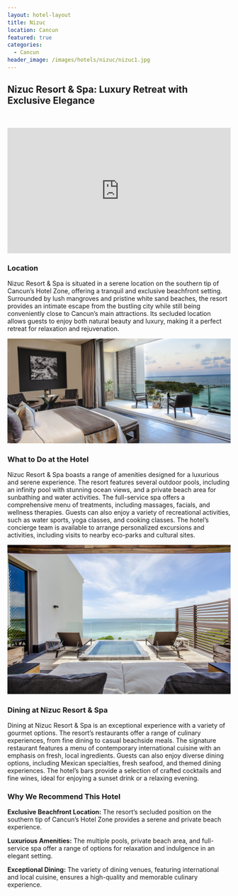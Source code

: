 ```yaml
---
layout: hotel-layout
title: Nizuc
location: Cancun
featured: true
categories:
  - Cancun
header_image: /images/hotels/nizuc/nizuc1.jpg
---
```

## Nizuc Resort & Spa: Luxury Retreat with Exclusive Elegance

&nbsp;

<style>.embed-container { position: relative; padding-bottom: 56.25%; height: 0; overflow: hidden; max-width: 100%; } .embed-container iframe, .embed-container object, .embed-container embed { position: absolute; top: 0; left: 0; width: 100%; height: 100%; }</style>

<div class="embed-container"><iframe src="https://www.youtube.com/embed/7AU9v6SG-ns" frameborder="0" allowfullscreen=""></iframe></div>

### Location

Nizuc Resort & Spa is situated in a serene location on the southern tip of Cancun’s Hotel Zone, offering a tranquil and exclusive beachfront setting. Surrounded by lush mangroves and pristine white sand beaches, the resort provides an intimate escape from the bustling city while still being conveniently close to Cancun’s main attractions. Its secluded location allows guests to enjoy both natural beauty and luxury, making it a perfect retreat for relaxation and rejuvenation.

![](/images/hotels/nizuc/nizuc4.jpg)

### What to Do at the Hotel

Nizuc Resort & Spa boasts a range of amenities designed for a luxurious and serene experience. The resort features several outdoor pools, including an infinity pool with stunning ocean views, and a private beach area for sunbathing and water activities. The full-service spa offers a comprehensive menu of treatments, including massages, facials, and wellness therapies. Guests can also enjoy a variety of recreational activities, such as water sports, yoga classes, and cooking classes. The hotel’s concierge team is available to arrange personalized excursions and activities, including visits to nearby eco-parks and cultural sites.

![](/images/hotels/nizuc/nizuc3.jpg)

### Dining at Nizuc Resort & Spa

Dining at Nizuc Resort & Spa is an exceptional experience with a variety of gourmet options. The resort’s restaurants offer a range of culinary experiences, from fine dining to casual beachside meals. The signature restaurant features a menu of contemporary international cuisine with an emphasis on fresh, local ingredients. Guests can also enjoy diverse dining options, including Mexican specialties, fresh seafood, and themed dining experiences. The hotel’s bars provide a selection of crafted cocktails and fine wines, ideal for enjoying a sunset drink or a relaxing evening.

### Why We Recommend This Hotel

**Exclusive Beachfront Location:** The resort’s secluded position on the southern tip of Cancun’s Hotel Zone provides a serene and private beach experience.&nbsp;

**Luxurious Amenities:** The multiple pools, private beach area, and full-service spa offer a range of options for relaxation and indulgence in an elegant setting.&nbsp;

**Exceptional Dining:** The variety of dining venues, featuring international and local cuisine, ensures a high-quality and memorable culinary experience.&nbsp;

